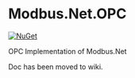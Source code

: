 ﻿Modbus.Net.OPC
===================
[![NuGet](https://img.shields.io/nuget/v/Modbus.Net.OPC.svg)](https://www.nuget.org/packages/Modbus.Net.OPC/)

OPC Implementation of Modbus.Net

Doc has been moved to wiki.